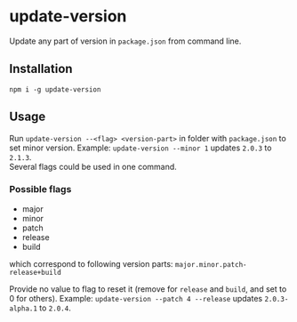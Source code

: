 # update-version

Update any part of version in `package.json` from command line.

## Installation 
 
`npm i -g update-version`

## Usage 

Run `update-version --<flag> <version-part>` in folder with `package.json` to set minor version.
Example: `update-version --minor 1` updates `2.0.3` to `2.1.3`.   
 Several flags could be used in one command.
 
### Possible flags
 
 * major
 * minor
 * patch
 * release
 * build
 
which correspond to following version parts: `major.minor.patch-release+build`

Provide no value to flag to reset it (remove for `release` and `build`, and set to 0 for others).
Example: `update-version --patch 4 --release` updates `2.0.3-alpha.1` to `2.0.4`.
